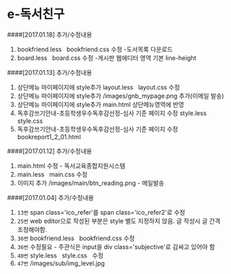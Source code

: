 # e-독서친구

####[2017.01.18] 추가/수정내용
1. bookfriend.less    bookfriend.css 수정 -도서목록 다운로드 
2. board.less    board.css 수정 -게시판 웹에디터 영역 기본 line-height

####[2017.01.13] 추가/수정내용
1. 상단메뉴 마이페이지에 style추가 layout.less   layout.css 수정
2. 상단메뉴 마이페이지에 style추가 /images/gnb_mypage.png 추가(이메일 발송)
3. 상단메뉴 마이페이지에 style추가 main.html 상단메뉴영역에 반영
4. 독후감쓰기안내-초등학생우수독후감선정-심사 기준 페이지 수정 style.less  style.css 
5. 독후감쓰기안내-초등학생우수독후감선정-심사 기준 페이지 수정 bookreport1_2_01.html 

####[2017.01.12] 추가/수정내용
1. main.html 수정 - 독서교육종합지원시스템 
2. main.less   main.css 수정
3. 이미지 추가 /images/main/btn_reading.png - 메일발송

####[2017.01.04] 추가/수정내용
1. `13번` span class='ico_refer'를 span class='ico_refer2'로 수정
2. `25번` web editor으로 작성된 부분은 style 별도 지정하지 않음. 글 작성시 글 간격 조정해야함.
3. `36번` bookfriend.less   bookfriend.css 수정
4. `36번` 수정필요 - 주관식은 input을 div class='subjective'로 감싸고 있어야 함
5. `40번` style.less   style.css   수정
6. `47번` /images/sub/img_level.jpg 

